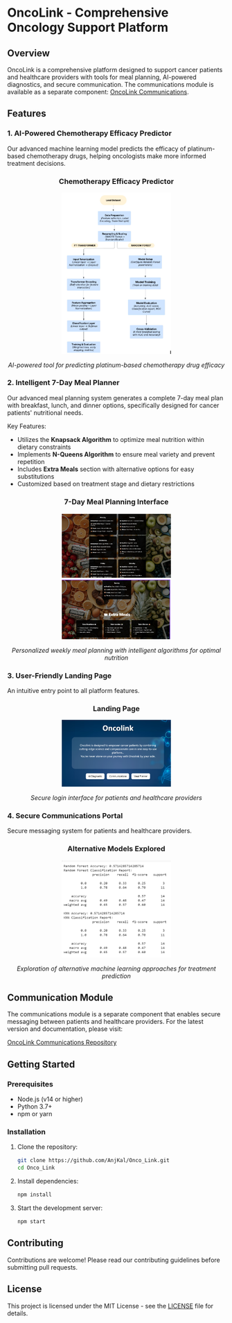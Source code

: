 # OncoLink - Comprehensive Oncology Support Platform

## Overview
OncoLink is a comprehensive platform designed to support cancer patients and healthcare providers with tools for meal planning, AI-powered diagnostics, and secure communication. The communications module is available as a separate component: [OncoLink Communications](https://github.com/AnjKal/Oncolink_Comms).

## Features

### 1. AI-Powered Chemotherapy Efficacy Predictor
Our advanced machine learning model predicts the efficacy of platinum-based chemotherapy drugs, helping oncologists make more informed treatment decisions.
<!-- Placeholder for prediction interface screenshot -->
<div align="center">
  <h3>Chemotherapy Efficacy Predictor</h3>
  <img src="images\AI working.png" alt="Chemotherapy Efficacy Prediction Interface" style="width: 50%; height: auto;">
  <p><em>AI-powered tool for predicting platinum-based chemotherapy drug efficacy</em></p>
</div>

### 2. Intelligent 7-Day Meal Planner
Our advanced meal planning system generates a complete 7-day meal plan with breakfast, lunch, and dinner options, specifically designed for cancer patients' nutritional needs.

Key Features:
- Utilizes the **Knapsack Algorithm** to optimize meal nutrition within dietary constraints
- Implements **N-Queens Algorithm** to ensure meal variety and prevent repetition
- Includes **Extra Meals** section with alternative options for easy substitutions
- Customized based on treatment stage and dietary restrictions

<!-- Meal Planner Screenshots -->
<div align="center">
  <h3>7-Day Meal Planning Interface</h3>
  <img src="images/meal planner 1.png" alt="Meal Planner Interface 1" style="width: 50%; height: auto;">
  <img src="images/meal planner 2.png" alt="Meal Planner Interface 2" style="width: 50%; height: auto;">
  <p><em>Personalized weekly meal planning with intelligent algorithms for optimal nutrition</em></p>
</div>

### 3. User-Friendly Landing Page
An intuitive entry point to all platform features.
<!-- Login Page -->
<div align="center">
  <h3>Landing Page</h3>
  <img src="images/landing page.png" alt="Landing Page" style="width: 50%; height: auto;">
  <p><em>Secure login interface for patients and healthcare providers</em></p>
</div>

### 4. Secure Communications Portal
Secure messaging system for patients and healthcare providers.
<!-- Additional Model Information -->
<div align="center">
  <h3>Alternative Models Explored</h3>
  <img src="images/some other models tried 1.png" alt="Additional Model Analysis" style="width: 50%; height: auto;">
  <p><em>Exploration of alternative machine learning approaches for treatment prediction</em></p>
</div>

## Communication Module
The communications module is a separate component that enables secure messaging between patients and healthcare providers. For the latest version and documentation, please visit:

[OncoLink Communications Repository](https://github.com/AnjKal/Oncolink_Comms)

## Getting Started

### Prerequisites
- Node.js (v14 or higher)
- Python 3.7+
- npm or yarn

### Installation
1. Clone the repository:
   ```bash
   git clone https://github.com/AnjKal/Onco_Link.git
   cd Onco_Link
   ```

2. Install dependencies:
   ```bash
   npm install
   ```

3. Start the development server:
   ```bash
   npm start
   ```

## Contributing
Contributions are welcome! Please read our contributing guidelines before submitting pull requests.

## License
This project is licensed under the MIT License - see the [LICENSE](LICENSE) file for details.
